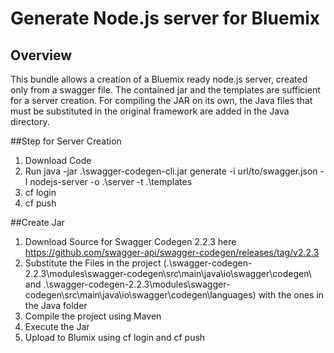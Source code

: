 # Generate Node.js server for Bluemix

## Overview
This bundle allows a creation of a Bluemix ready node.js server, created only from a swagger file. The contained jar and the templates are sufficient for a server creation. For compiling the JAR on its own, the Java files that must be substituted in the original framework are added in the Java directory.

##Step for Server Creation
1. Download Code
2. Run java -jar .\swagger-codegen-cli.jar generate -i url/to/swagger.json -l nodejs-server -o .\server -t .\templates
3. cf login
4. cf push

##Create Jar
1. Download Source for Swagger Codegen 2.2.3 here https://github.com/swagger-api/swagger-codegen/releases/tag/v2.2.3
2. Substitute the Files in the project (.\swagger-codegen-2.2.3\modules\swagger-codegen\src\main\java\io\swagger\codegen\ and .\swagger-codegen-2.2.3\modules\swagger-codegen\src\main\java\io\swagger\codegen\languages) with the ones in the Java folder
3. Compile the project using Maven
4. Execute the Jar
5. Upload to Blumix using cf login and cf push
